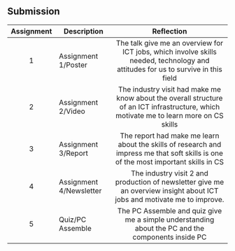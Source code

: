 ## Submission
| Assignment | Description  | Reflection |
| :-----: |  ------ | :-----: | 
| 1 | Assignment 1/Poster | The talk give me an overview for ICT jobs, which involve skills needed, technology and attitudes for us to survive in this field | 
| 2 | Assignment 2/Video | The industry visit had make me know about the overall structure of an ICT infrastructure, which motivate me to learn more on CS skills | 
| 3 | Assignment 3/Report | The report had make me learn about the skills of research and impress me that soft skills is one of the most important skills in CS | 
| 4 | Assignment 4/Newsletter | The industry visit 2 and production of newsletter give me an overview insight about ICT jobs and motivate me to improve. |
| 5 | Quiz/PC Assemble | The PC Assemble and quiz give me a simple understanding about the PC and the components inside PC |
